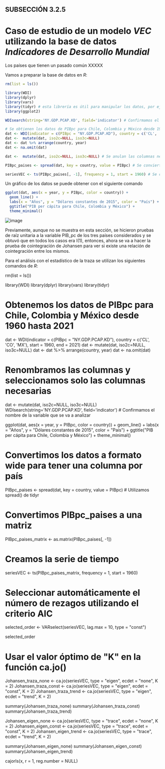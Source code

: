 ## SUBSECCIÓN 3.2.5
# Caso de estudio de un modelo _VEC_ utilizando la base de datos _Indicadores de Desarrollo Mundial_

Los países que tienen un pasado común XXXXX

Vamos a preparar la base de datos en $R$:
``` r
rm(list = ls())

library(WDI)
library(dplyr)
library(vars)
library(tidyr) # esta librería es útil para manipular los datos, por ejemplo con el comando "spread"
library(ggplot2)

WDIsearch(string='NY.GDP.PCAP.KD', field='indicator') # Confirmamos el nombre de la variable que se va a analizar

# Se obtienen los datos de PIBpc para Chile, Colombia y México desde 1960 hasta 2021, y se ordenan
dat <- WDI(indicator = c(PIBpc = "NY.GDP.PCAP.KD"), country = c('CL', 'CO', 'MX'), start = 1960, end = 2021)
dat <-  mutate(dat, iso2c=NULL, iso3c=NULL)
dat <- dat %>% arrange(country, year)
dat <- na.omit(dat)

dat <-  mutate(dat, iso2c=NULL, iso3c=NULL) # Se anulan las columnas necesarias

PIBpc_paises <- spread(dat, key = country, value = PIBpc) # Se convierten los datos a formato wide para tener una columna por país

seriesVEC <- ts(PIBpc_paises[, -1], frequency = 1, start = 1960) # Se crea la serie de tiempo
```

Un gráfico de los datos se puede obtener con el siguiente comando
``` r
ggplot(dat, aes(x = year, y = PIBpc, color = country)) +
  geom_line() +
  labs(x = "Años", y = "Dólares constantes de 2015", color = "País") +
  ggtitle("PIB per cápita para Chile, Colombia y México") +
  theme_minimal()
```
![image](https://github.com/alvaroperdomo/World-Econometrics/assets/127871747/2f9cca6d-266f-4df7-b883-057406f658ef)

Previamente, aunque no se muestra en esta sección, se hicieron pruebas de raíz unitaria a la variable PIB_pc de los tres países considerados y se obtuvó que en todos los casos era I(1), entonces, ahora se va a hacer la prueba de cointegración de Johansen para ver si existe una relación de cointegración entre los mismos.

Para el análisis con el estadístico de la traza se utilizan los siguientes comandos de $R$:


rm(list = ls())

library(WDI)
library(dplyr)
library(vars)
library(tidyr) 

# Obtenemos los datos de PIBpc para Chile, Colombia y México desde 1960 hasta 2021
dat <- WDI(indicator = c(PIBpc = "NY.GDP.PCAP.KD"), country = c('CL', 'CO', 'MX'), start = 1960, end = 2021)
dat <-  mutate(dat, iso2c=NULL, iso3c=NULL)
dat <- dat %>% arrange(country, year)
dat <- na.omit(dat)

# Renombramos las columnas y seleccionamos solo las columnas necesarias
dat <-  mutate(dat, iso2c=NULL, iso3c=NULL)
WDIsearch(string='NY.GDP.PCAP.KD', field='indicator') # Confirmamos el nombre de la variable que se va a analizar

ggplot(dat, aes(x = year, y = PIBpc, color = country)) +
  geom_line() +
  labs(x = "Años", y = "Dólares constantes de 2015", color = "País") +
  ggtitle("PIB per cápita para Chile, Colombia y México") +
  theme_minimal()

# Convertimos los datos a formato wide para tener una columna por país
PIBpc_paises <- spread(dat, key = country, value = PIBpc) # Utilizamos spread() de tidyr

# Convertimos PIBpc_paises a una matriz
PIBpc_paises_matrix <- as.matrix(PIBpc_paises[, -1])

# Creamos la serie de tiempo
seriesVEC <- ts(PIBpc_paises_matrix, frequency = 1, start = 1960)

# Seleccionar automáticamente el número de rezagos utilizando el criterio AIC
selected_order <- VARselect(seriesVEC, lag.max = 10, type = "const")

selected_order

# Usar el valor óptimo de "K" en la función ca.jo()
Johansen_traza_none <- ca.jo(seriesVEC, type = "eigen", ecdet = "none", K = 2)
Johansen_traza_const <- ca.jo(seriesVEC, type = "eigen", ecdet = "const", K = 2)
Johansen_traza_trend <- ca.jo(seriesVEC, type = "eigen", ecdet = "trend", K = 2)

summary(Johansen_traza_none)
summary(Johansen_traza_const)
summary(Johansen_traza_trend)

Johansen_eigen_none <- ca.jo(seriesVEC, type = "trace", ecdet = "none", K = 2)
Johansen_eigen_const <- ca.jo(seriesVEC, type = "trace", ecdet = "const", K = 2)
Johansen_eigen_trend <- ca.jo(seriesVEC, type = "trace", ecdet = "trend", K = 2)

summary(Johansen_eigen_none)
summary(Johansen_eigen_const)
summary(Johansen_eigen_trend)

cajorls(x, r = 1, reg.number = NULL)
